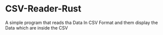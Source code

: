 # CSV-Reader-Rust
A simple program that reads tha Data In CSV Format and them display the Data which are inside the CSV
